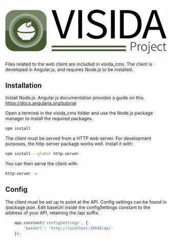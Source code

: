 ![logo](../images/header_icon.png "VISIDA")  


Files related to the web client are included in visida_cms. The client is developed in Angular.js, and requires Node.js to be installed.

## Installation
Install Node.js. Angular.js documentation provides a guide on this. https://docs.angularjs.org/tutorial 

Open a terminal in the visida_cms folder and use the Node.js package manager to install the required packages.
``` bash
npm install
```

The client must be served from a HTTP web server. For development purposes, the http-server package works well. Install it with:
``` bash
npm install --global http-server
```

You can then serve the client with:
``` bash
http-server -o
```

## Config
The client must be set up to point at the API. Config settings can be found in /package.json. Edit baseUrl inside the configSettings constant to the address of your API, retaining the /api suffix.
``` JavaScript
	app.constant('configSettings', {
	    'baseUrl': 'http://localhost:39548/api'
	});
```
 

